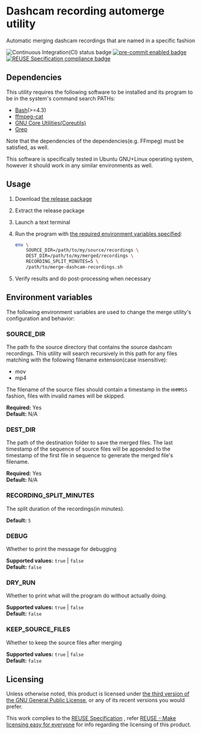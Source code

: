 # Dashcam recording automerge utility

Automatic merging dashcam recordings that are named in a specific fashion

![Continuous Integration(CI) status badge](https://github.com/brlin-tw/dashcam-recording-automerge/actions/workflows/run-continuous-integration.yml/badge.svg "Continuous Integration(CI) status") [![pre-commit enabled badge](https://img.shields.io/badge/pre--commit-enabled-brightgreen?logo=pre-commit&logoColor=white "This project uses pre-commit to check potential problems")](https://pre-commit.com/) [![REUSE Specification compliance badge](https://api.reuse.software/badge/github.com/brlin-tw/dashcam-recording-automerge "This project complies to the REUSE specification to decrease software licensing costs")](https://api.reuse.software/info/github.com/brlin-tw/dashcam-recording-automerge)

## Dependencies

This utility requires the following software to be installed and its
program to be in the system's command search PATHs:

* [Bash](https://www.gnu.org/software/bash/)(>=4.3)
* [ffmpeg-cat](https://github.com/brlin-tw/ffmpeg-cat)
* [GNU Core Utilities(Coreutils)](https://www.gnu.org/software/coreutils/)
* [Grep](https://www.gnu.org/software/grep/)

Note that the dependencies of the dependencies(e.g. FFmpeg) must be
satisfied, as well.

This software is specifically tested in Ubuntu GNU+Linux operating
system, however it should work in any similar environments as well.

## Usage

1. Download [the release package](https://github.com/brlin-tw/dashcam-recording-automerge/releases)
1. Extract the release package
1. Launch a text terminal
1. Run the program with [the required environment variables specified](#environment-variables):

    ```sh
    env \
        SOURCE_DIR=/path/to/my/source/recordings \
        DEST_DIR=/path/to/my/merged/recordings \
        RECORDING_SPLIT_MINUTES=5 \
        /path/to/merge-dashcam-recordings.sh
    ```

1. Verify results and do post-processing when necessary

## Environment variables

The following environment variables are used to change the merge utility's configuration and behavior:

### SOURCE_DIR

The path fo the source directory that contains the source dashcam
recordings.  This utility will search recursively in this path for any
files matching with the following filename extension(case insensitive):

* mov
* mp4

The filename of the source files should contain a timestamp in the
`HHMMSS` fashion, files with invalid names will be skipped.

**Required:** Yes  
**Default:** N/A

### DEST_DIR

The path of the destination folder to save the merged files.  The last
timestamp of the sequence of source files will be appended to the
timestamp of the first file in sequence to generate the merged file's
filename.

**Required:** Yes  
**Default:** N/A

### RECORDING_SPLIT_MINUTES

The split duration of the recordings(in minutes).

**Default:** `5`

### DEBUG

Whether to print the message for debugging

**Supported values:** `true` | `false`  
**Default:** `false`

### DRY_RUN

Whether to print what will the program do without actually doing.

**Supported values:** `true` | `false`  
**Default:** `false`

### KEEP_SOURCE_FILES

Whether to keep the source files after merging

**Supported values:** `true` | `false`  
**Default:** `false`

## Licensing

Unless otherwise noted, this product is licensed under [the third version of the GNU General Public License](https://www.gnu.org/licenses/gpl-3.0.html),
or any of its recent versions you would prefer.

This work complies to the [REUSE Specification](https://reuse.software/spec/)
, refer [REUSE - Make licensing easy for everyone](https://reuse.software/)
for info regarding the licensing of this product.

